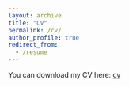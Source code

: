 ```yaml
---
layout: archive
title: "CV"
permalink: /cv/
author_profile: true
redirect_from:
  - /resume
---
```


You can download my CV here: [cv](http://ludovic-arnould/ludovic-arnould.github.io/files/CV_LA.pdf)
